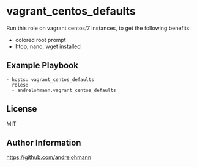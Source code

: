 vagrant_centos_defaults
=======================

Run this role on vagrant centos/7 instances, to get the following benefits:
  * colored root prompt
  * htop, nano, wget installed

Example Playbook
----------------

    - hosts: vagrant_centos_defaults
      roles:
      - andrelohmann.vagrant_centos_defaults

License
-------

MIT

Author Information
------------------

https://github.com/andrelohmann

